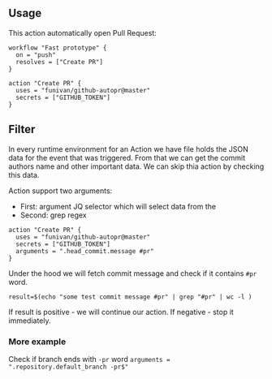 ## Usage
This action automatically open Pull Request:

```workflow
workflow "Fast prototype" {
  on = "push"
  resolves = ["Create PR"]
}

action "Create PR" {
  uses = "funivan/github-autopr@master"
  secrets = ["GITHUB_TOKEN"]
}
```

## Filter
In every runtime environment for an Action we have file holds the JSON 
data for the event that was triggered. From that we can get the commit authors 
name and other important data. We can skip thia action by checking this data.

Action support two arguments:
- First: argument JQ selector which will select data from the
- Second: grep regex
```workflow
action "Create PR" {
  uses = "funivan/github-autopr@master"
  secrets = ["GITHUB_TOKEN"]
  arguments = ".head_commit.message #pr"
}
```
Under the hood we will fetch commit message and check if it contains `#pr` word.
```
result=$(echo "some test commit message #pr" | grep "#pr" | wc -l )
```
If result is positive - we will continue our action. If negative - stop it immediately.

### More example
Check if branch ends with `-pr` word 
`arguments = ".repository.default_branch -pr$"`
